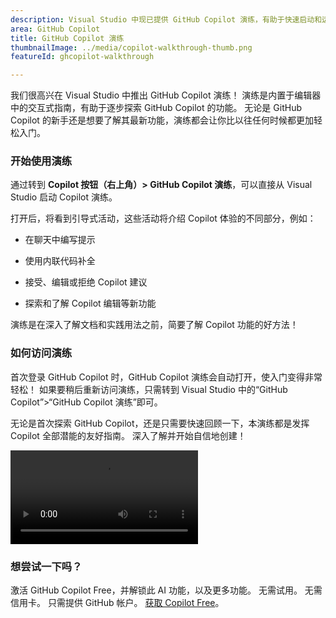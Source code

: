 ```yaml
---
description: Visual Studio 中现已提供 GitHub Copilot 演练，有助于快速启动和运行。 利用演练，将了解如何直接在编辑器中使用关键 Copilot 功能。
area: GitHub Copilot
title: GitHub Copilot 演练
thumbnailImage: ../media/copilot-walkthrough-thumb.png
featureId: ghcopilot-walkthrough

---
```



我们很高兴在 Visual Studio 中推出 GitHub Copilot 演练！ 演练是内置于编辑器中的交互式指南，有助于逐步探索 GitHub Copilot 的功能。 无论是 GitHub Copilot 的新手还是想要了解其最新功能，演练都会让你比以往任何时候都更加轻松入门。

### 开始使用演练
通过转到 **Copilot 按钮（右上角）> GitHub Copilot 演练**，可以直接从 Visual Studio 启动 Copilot 演练。

打开后，将看到引导式活动，这些活动将介绍 Copilot 体验的不同部分，例如：

* 在聊天中编写提示

* 使用内联代码补全

* 接受、编辑或拒绝 Copilot 建议

* 探索和了解 Copilot 编辑等新功能

演练是在深入了解文档和实践用法之前，简要了解 Copilot 功能的好方法！

### 如何访问演练
首次登录 GitHub Copilot 时，GitHub Copilot 演练会自动打开，使入门变得非常轻松！ 如果要稍后重新访问演练，只需转到 Visual Studio 中的“GitHub Copilot”>“GitHub Copilot 演练”即可。

无论是首次探索 GitHub Copilot，还是只需要快速回顾一下，本演练都是发挥 Copilot 全部潜能的友好指南。 深入了解并开始自信地创建！

![演练](../media/walkthroughsvideo.mp4)

### 想尝试一下吗？
激活 GitHub Copilot Free，并解锁此 AI 功能，以及更多功能。
无需试用。 无需信用卡。 只需提供 GitHub 帐户。 [获取 Copilot Free](https://github.com/settings/copilot)。
